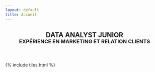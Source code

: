 ```yaml
---
layout: default
title: Accueil
---
```


<header>
<h2 style="text-align: center; margin-bottom: -2px;">DATA ANALYST JUNIOR</h2>

<h3 style="text-align: center; margin-top: -2px;">EXPÉRIENCE EN MARKETING ET RELATION CLIENTS</h3>
<p></p>
</header>

{% include tiles.html %}
